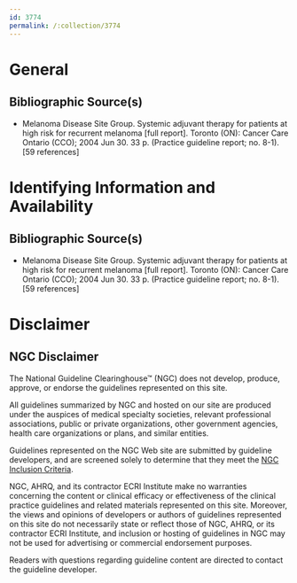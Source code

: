 ```yaml
---
id: 3774
permalink: /:collection/3774
---
```


# General

## Bibliographic Source(s)

- Melanoma Disease Site Group. Systemic adjuvant therapy for patients at high risk for recurrent melanoma [full report]. Toronto (ON): Cancer Care Ontario (CCO); 2004 Jun 30. 33 p. (Practice guideline report; no. 8-1). [59 references]

# Identifying Information and Availability

## Bibliographic Source(s)

- Melanoma Disease Site Group. Systemic adjuvant therapy for patients at high risk for recurrent melanoma [full report]. Toronto (ON): Cancer Care Ontario (CCO); 2004 Jun 30. 33 p. (Practice guideline report; no. 8-1). [59 references]

# Disclaimer

## NGC Disclaimer

The National Guideline Clearinghouse™ (NGC) does not develop, produce, approve, or endorse the guidelines represented on this site.

All guidelines summarized by NGC and hosted on our site are produced under the auspices of medical specialty societies, relevant professional associations, public or private organizations, other government agencies, health care organizations or plans, and similar entities.

Guidelines represented on the NGC Web site are submitted by guideline developers, and are screened solely to determine that they meet the [NGC Inclusion Criteria](/help-and-about/summaries/inclusion-criteria).

NGC, AHRQ, and its contractor ECRI Institute make no warranties concerning the content or clinical efficacy or effectiveness of the clinical practice guidelines and related materials represented on this site. Moreover, the views and opinions of developers or authors of guidelines represented on this site do not necessarily state or reflect those of NGC, AHRQ, or its contractor ECRI Institute, and inclusion or hosting of guidelines in NGC may not be used for advertising or commercial endorsement purposes.

Readers with questions regarding guideline content are directed to contact the guideline developer.

